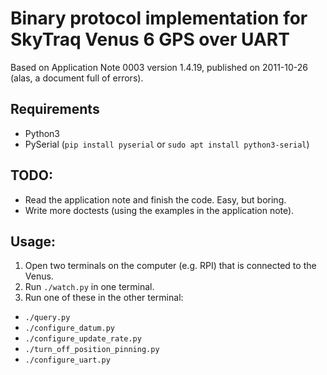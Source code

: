 # Binary protocol implementation for SkyTraq Venus 6 GPS over UART

Based on Application Note 0003 version 1.4.19, published on 2011-10-26 (alas, a document full of errors).

## Requirements

- Python3
- PySerial (`pip install pyserial` or `sudo apt install python3-serial`)

## TODO:

- Read the application note and finish the code. Easy, but boring.
- Write more doctests (using the examples in the application note).

## Usage:

1. Open two terminals on the computer (e.g. RPI) that is connected to the Venus.
2. Run `./watch.py` in one terminal.
3. Run one of these in the other terminal:

  - `./query.py`
  - `./configure_datum.py`
  - `./configure_update_rate.py`
  - `./turn_off_position_pinning.py`
  - `./configure_uart.py`
